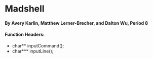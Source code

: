 # Madshell
#### By Avery Karlin, Matthew Lerner-Brecher, and Dalton Wu, Period 8

#### Function Headers:
* char\*\* inputCommand();
* char\*\*\* inputLine();

